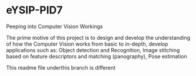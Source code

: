 # eYSIP-PID7
Peeping into Computer Vision Workings

The prime motive of this project is to design and develop the understanding of how the Computer Vision works from basic to in-depth, develop applications such as: Object detection and Recognition, Image stitching based on feature descriptors and matching (panography), Pose estimation

This readme file underthis branch is different
